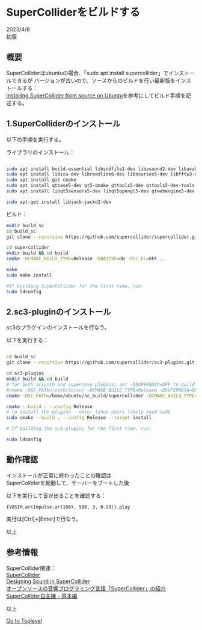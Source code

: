     
# SuperColliderをビルドする  

2023/4/8        
初版    
  
## 概要 
SuperColliderはubuntuの場合、「sudo apt install supercollider」でインストールできるが
バージョンが古いので、ソースからのビルドを行い最新版をインストールする：    
[Installing SuperCollider from source on Ubuntu](https://github.com/supercollider/supercollider/wiki/Installing-SuperCollider-from-source-on-Ubuntu)を参考にしてビルド手順を記述する。  

## 1.SuperColliderのインストール
以下の手順を実行する。

ライブラリのインストール：  
```bash

sudo apt install build-essential libsndfile1-dev libasound2-dev libavahi-client-dev
sudo apt install libicu-dev libreadline6-dev libncurses5-dev libfftw3-dev libxt-dev libudev-dev pkg-config
sudo apt install git cmake
sudo apt install qtbase5-dev qt5-qmake qttools5-dev qttools5-dev-tools qtdeclarative5-dev qtpositioning5-dev
sudo apt install libqt5sensors5-dev libqt5opengl5-dev qtwebengine5-dev libqt5svg5-dev libqt5websockets5-dev

sudo apt-get install libjack-jackd2-dev
```

ビルド：
```bash
mkdir build_sc
cd build_sc
git clone --recursive https://github.com/supercollider/supercollider.git

cd supercollider
mkdir build && cd build
cmake -DCMAKE_BUILD_TYPE=Release -DNATIVE=ON -DSC_EL=OFF ..

make
sudo make install

#If building SuperCollider for the first time, run:
sudo ldconfig
```

## 2.sc3-pluginのインストール
sc3のプラグインのインストールを行なう。

以下を実行する：  
```bash

cd build_sc
git clone --recursive https://github.com/supercollider/sc3-plugins.git

cd sc3-plugins
mkdir build && cd build
# for both scsynth and supernova plugins; set -DSUPERNOVA=OFF to build only scsynth plugins
#cmake -DSC_PATH=/path/to/sc/ -DCMAKE_BUILD_TYPE=Release -DSUPERNOVA=ON ..
cmake -DSC_PATH=/home/ubuntu/sc_build/supercollider -DCMAKE_BUILD_TYPE=Release -DSUPERNOVA=ON ..

cmake --build . --config Release
# to install the plugins - note: linux users likely need sudo
sudo cmake --build . --config Release --target install

# If building the sc3-plugins for the first time, run:

sudo ldconfig

```
## 動作確認

インストールが正常に終わったことの確認は  
SuperColliderを起動して、サーバーをブートした後

以下を実行して音が出ることを確認する：  
```
{VOSIM.ar(Impulse.ar(100), 500, 3, 0.99)}.play
```
実行は[Ctrl]+[Enter]で行なう。

以上
## 参考情報 
SuperCollider関連：   
[SuperCollider](https://supercollider.github.io/)  
[Designing Sound in SuperCollider](https://en.wikibooks.org/wiki/Designing_Sound_in_SuperCollider)  
[オープンソースの音響プログラミング言語「SuperCollider」の紹介](https://tracpath.com/works/devops/supercollider/)  
[SuperCollider自主練 - 基本編](https://yoppa.org/works/ofbook_study/ofbook_study01.html)  

以上  

[Go to Toplevel](https://xshigee.github.io/web0/)  

